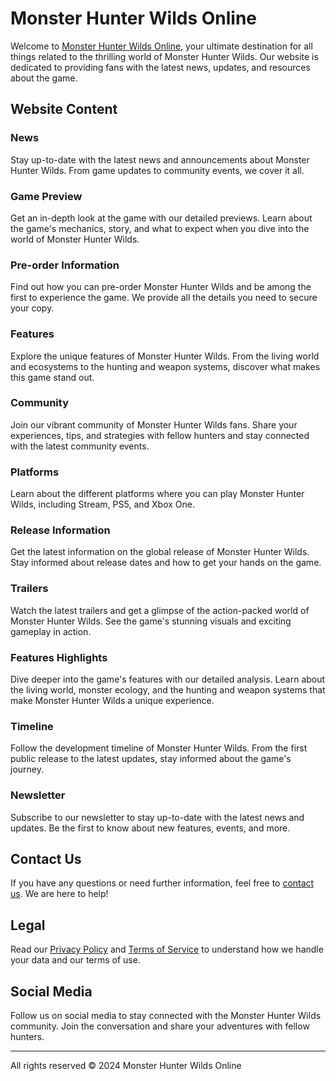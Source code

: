# Monster Hunter Wilds Online

Welcome to [Monster Hunter Wilds Online](https://monsterhunterwilds.online), your ultimate destination for all things related to the thrilling world of Monster Hunter Wilds. Our website is dedicated to providing fans with the latest news, updates, and resources about the game.

## Website Content

### News
Stay up-to-date with the latest news and announcements about Monster Hunter Wilds. From game updates to community events, we cover it all.

### Game Preview
Get an in-depth look at the game with our detailed previews. Learn about the game's mechanics, story, and what to expect when you dive into the world of Monster Hunter Wilds.

### Pre-order Information
Find out how you can pre-order Monster Hunter Wilds and be among the first to experience the game. We provide all the details you need to secure your copy.

### Features
Explore the unique features of Monster Hunter Wilds. From the living world and ecosystems to the hunting and weapon systems, discover what makes this game stand out.

### Community
Join our vibrant community of Monster Hunter Wilds fans. Share your experiences, tips, and strategies with fellow hunters and stay connected with the latest community events.

### Platforms
Learn about the different platforms where you can play Monster Hunter Wilds, including Stream, PS5, and Xbox One.

### Release Information
Get the latest information on the global release of Monster Hunter Wilds. Stay informed about release dates and how to get your hands on the game.

### Trailers
Watch the latest trailers and get a glimpse of the action-packed world of Monster Hunter Wilds. See the game's stunning visuals and exciting gameplay in action.

### Features Highlights
Dive deeper into the game's features with our detailed analysis. Learn about the living world, monster ecology, and the hunting and weapon systems that make Monster Hunter Wilds a unique experience.

### Timeline
Follow the development timeline of Monster Hunter Wilds. From the first public release to the latest updates, stay informed about the game's journey.

### Newsletter
Subscribe to our newsletter to stay up-to-date with the latest news and updates. Be the first to know about new features, events, and more.

## Contact Us
If you have any questions or need further information, feel free to [contact us](https://monsterhunterwilds.online/contact). We are here to help!

## Legal
Read our [Privacy Policy](https://monsterhunterwilds.online/privacy) and [Terms of Service](https://monsterhunterwilds.online/terms) to understand how we handle your data and our terms of use.

## Social Media
Follow us on social media to stay connected with the Monster Hunter Wilds community. Join the conversation and share your adventures with fellow hunters.

---

All rights reserved © 2024 Monster Hunter Wilds Online
